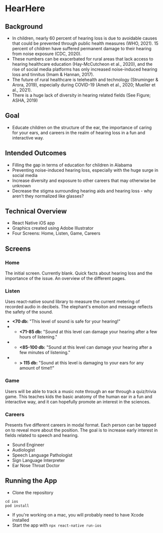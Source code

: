 # HearHere

## Background
* In children, nearly 60 percent of hearing loss is due to avoidable causes that could be prevented through public health measures (WHO, 2021). 15 percent of children have suffered permanent damage to their hearing from noise exposure (CDC, 2020). 
* These numbers can be exacerbated for rural areas that lack access to hearing healthcare education (Hay-McCutcheon et al., 2020), and the rise of social media platforms has only increased noise-induced hearing loss and tinnitus (Imam & Hannan, 2017).
* The future of rural healthcare is telehealth and technology (Struminger & Arora, 2019), especially during COVID-19 (Ameh et al., 2020; Mueller et al., 2021).
* There is a huge lack of diversity in hearing related fields (See Figure; ASHA, 2019)

## Goal
* Educate children on the structure of the ear, the importance of caring for your ears, and careers in the realm of hearing loss in a fun and interactive way.

## Intended Outcomes
* Filling the gap in terms of education for children in Alabama
* Preventing noise-induced hearing loss, especially with the huge surge in social media
* Increase diversity and exposure to other careers that may otherwise be unknown
* Decrease the stigma surrounding hearing aids and hearing loss - why aren’t they normalized like glasses?

## Technical Overview
* React Native iOS app
* Graphics created using Adobe Illustrator
* Four Screens: Home, Listen, Game, Careers

## Screens

### Home
The initial screen. Currently blank. Quick facts about hearing loss and the importance of the issue. An overview of the different pages. 

### Listen
Uses react-native sound library to measure the current metering of recorded audio in decibels. The elephant's emoiton and message reflects the safety of the sound.
* **<70 db:** "This level of sound is safe for your hearing!"
* * **<71-85 db:** "Sound at this level can damage your hearing after a few hours of listening."
* * **<85-100 db:** "Sound at this level can damage your hearing after a few minutes of listening."
* * **> 115 db:** "Sound at this level is damaging to your ears for any amount of time!!"

### Game
Users will be able to track a music note through an ear through a quiz/trivia game. This teaches kids the basic anatomy of the human ear in a fun and interactive way, and it can hopefully promote an interest in the sciences.

### Careers
Presents five different careers in modal format. Each person can be tapped on to reveal more about the position. The goal is to increase early interest in fields related to speech and hearing.
* Sound Engineer
* Audiologist
* Speech Language Pathologist
* Sign Language Interpreter
* Ear Nose Throat Doctor

## Running the App
* Clone the repository
```
cd ios
pod install
```
* If you're working on a mac, you will probably need to have Xcode installed
* Start the app with `npx react-native run-ios`
